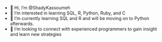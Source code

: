 - 👋 Hi, I’m @ShadyKassoumeh
- 👀 I’m interested in learning SQL, R, Python, Ruby, and C
- 🌱 I’m currently learning SQL and R and will be moving on to Python afterwards. 
- 💞️ I’m looking to connect with experienced programmers to gain insight and learn new strategies  


<!---
ShadyKassoumeh/ShadyKassoumeh is a ✨ special ✨ repository because its `README.md` (this file) appears on your GitHub profile.
You can click the Preview link to take a look at your changes.
--->
